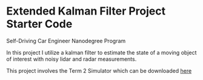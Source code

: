 # Extended Kalman Filter Project Starter Code
Self-Driving Car Engineer Nanodegree Program

In this project I utilize a kalman filter to estimate the state of a moving object of interest with noisy lidar and radar measurements.

This project involves the Term 2 Simulator which can be downloaded [here](https://github.com/udacity/self-driving-car-sim/releases)
